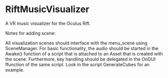 # RiftMusicVisualizer
A VR music visualizer for the Oculus Rift.

Notes for adding scene:

All visualization scenes should interface with the menu_scene using SceneManager.
For basic functionality, the audio should be started in the Awake() function of a 
script that is attached to an Asset that is created with the scene. Furthermore,
key handling should be delegated in the OnGUI ffunction of the same script. Look
in the script GenerateCubes for an example.
